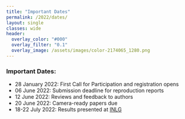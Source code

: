 ```yaml
---
title: "Important Dates"
permalink: /2022/dates/
layout: single
classes: wide
header:
  overlay_color: "#000"
  overlay_filter: "0.1"
  overlay_image: /assets/images/color-2174065_1280.png
---
```


### Important Dates:

* 28 January 2022: First Call for Participation and registration opens
* 06 June 2022: Submission deadline for reproduction reports
* 12 June 2022: Reviews and feedback to authors
* 20 June 2022: Camera-ready papers due
* 18-22 July 2022: Results presented at [INLG](https://inlgmeeting.github.io/index.html)
